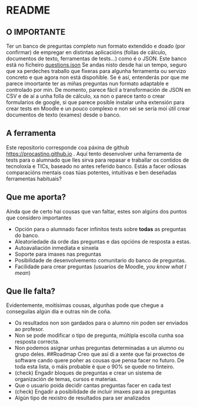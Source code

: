 # README
## O IMPORTANTE
Ter un banco de preguntas completo nun formato extendido e doado (por confirmar) de empregar en distintas aplicacións (follas de cálculo, documentos de texto, ferramentas de tests...) como é o JSON. Este banco está no ficheiro [questions.json](https://github.com/procastino/procastino.github.io/blob/master/questions.json)
Se andas nisto desde hai un tempo, seguro que xa perdeches traballo que fixeras para algunha ferramenta ou servizo concreto e que agora non está dispoñible. Se é así, entenderás por que me parece imoortante ter as miñas preguntas nun formato adaptable e controlado por min.
De momento, parece fácil a transformación de JSON en CSV e de aí a unha folla de cálculo, xa non o parece tanto o crear formularios de google, si que parece posible instalar unha extensión para crear tests en Moodle e un pouco complexo e non sei se sería moi útil crear documentos de texto (exames) desde o banco.
## A ferramenta
Este repositorio corresponde coa páxina de github https://procastino.github.io . Aquí tento desenvolver unha ferramenta de tests para o alumnado que lles sirva para repasar e traballar os contidos de tecnoloxía e TICs, baseado no antes referido banco. Estás a facer odiosas comparacións mentais coas túas potentes, intuitivas e ben deseñadas ferramentas habituais?
## Que me aporta?
Aínda que de certo hai cousas que van faltar, estes son algúns dos puntos que considero importantes
* Opción para o alumnado facer infinitos tests sobre __todas__ as preguntas do banco.
* Aleatoriedade da orde das preguntas e das opcións de resposta a estas.
* Autoavaliación inmediata e sinxela
* Soporte para imaxes nas preguntas
* Posibilidade de desenvolvemento comunitario do banco de preguntas.
* Facilidade para crear preguntas (usuarios de Moodle, _you know what I mean_)
## Que lle falta?
Evidentemente, moitísimas cousas, algunhas pode que chegue a conseguilas algún día e outras nin de coña.
* Os resultados non son gardados para o alumno nin poden ser enviados ao profesor.
* Non se pode modificar o tipo de pregunta, múltipla escolla cunha soa resposta correcta.
* Non podemos asignar unhas preguntas determinadas a un alumno ou grupo deles.
##Roadmap
Creo que así di a xente que fai proxectos de software cando quere poñer as cousas que pensa facer no futuro. De toda esta lista, o máis probable é que o 90% se quede no tinteiro.
* (check) Engadir bloques de preguntas e crear un sistema de organización de temas, cursos e materias.
* Que o usuario poida decidir cantas preguntas facer en cada test
* (check) Engadir a posibilidade de incluír imaxes para as preguntas
* Algún tipo de rexistro de resultados para ser analizados
